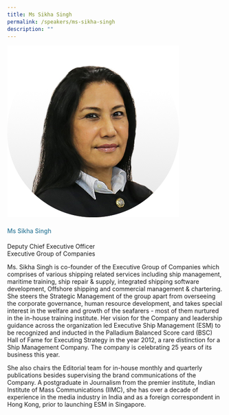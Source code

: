 ```yaml
---
title: Ms Sikha Singh
permalink: /speakers/ms-sikha-singh
description: ""
---
```



<div class="row">
<div class="col is-3"><img src="/images/Speakers/MdmSikha.png" /></div>
<div class="col is-9 speaker-details">
<h4>Ms Sikha Singh</h4>
<p>Deputy Chief Executive Officer<br>Executive Group of Companies</p>
<p>Ms. Sikha Singh is co-founder of the Executive Group of Companies which comprises of various shipping related services including ship management, maritime training, ship repair &amp; supply, integrated shipping software development, Offshore shipping and commercial management &amp; chartering. She steers the Strategic Management of the group apart from overseeing the corporate governance, human resource development, and takes special interest in the welfare and growth of the seafarers - most of them nurtured in the in-house training institute. Her vision for the Company and leadership guidance across the organization led Executive Ship Management (ESM) to be recognized and inducted in the Palladium Balanced Score card (BSC) Hall of Fame for Executing Strategy in the year 2012, a rare distinction for a Ship Management Company. The company is celebrating 25 years of its business this year.</p>
<p>She also chairs the Editorial team for in-house monthly and quarterly publications besides supervising the brand communications of the Company. A postgraduate in Journalism from the premier institute, Indian Institute of Mass Communications (IIMC), she has over a decade of experience in the media industry in India and as a foreign correspondent in Hong Kong, prior to launching ESM in Singapore.</p>
</div>
</div>
<style type="text/css"> 
.is-left{
text-align: left;
}
h4{
font-weight: 500; 
color: #337B9A !important;
}
.speaker-details p { text-align: justified; }
</style>